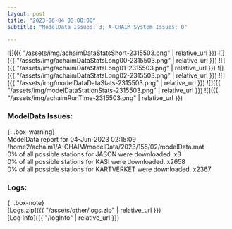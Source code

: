 ```yaml
---
layout: post
title: "2023-06-04 03:00:00"
subtitle: "ModelData Issues: 3; A-CHAIM System Issues: 0"

---
```


![]({{ "/assets/img/achaimDataStatsShort-2315503.png" | relative_url }})
![]({{ "/assets/img/achaimDataStatsLong00-2315503.png" | relative_url }})
![]({{ "/assets/img/achaimDataStatsLong01-2315503.png" | relative_url }})
![]({{ "/assets/img/achaimDataStatsLong02-2315503.png" | relative_url }})
![]({{ "/assets/img/modelDataDataStats-2315503.png" | relative_url }})
![]({{ "/assets/img/modelDataStationStats-2315503.png" | relative_url }})
![]({{ "/assets/img/achaimRunTime-2315503.png" | relative_url }})


### ModelData Issues:  
  
{: .box-warning}  
 ModelData report for 04-Jun-2023 02:15:09   
 /home2/achaim1/A-CHAIM/modelData/2023/155/02/modelData.mat   
 0% of all possible stations for JASON were downloaded. x3   
 0% of all possible stations for KASI were downloaded. x2658   
 0% of all possible stations for KARTVERKET were downloaded. x2367   
  


### Logs:  
  
{: .box-note}  
[Logs.zip]({{ "/assets/other/logs.zip" | relative_url }})  
[Log Info]({{ "/logInfo" | relative_url }})  
